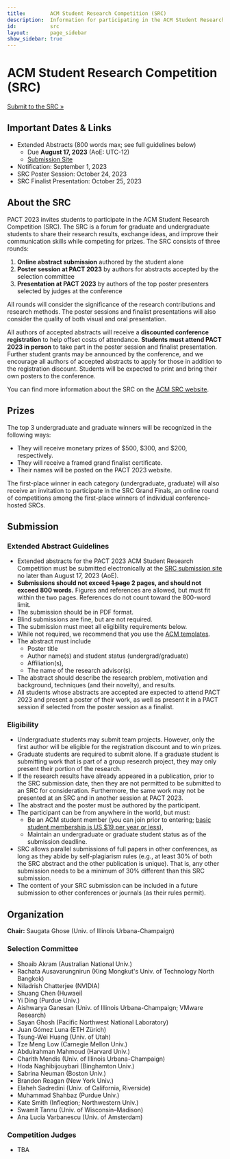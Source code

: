 ```yaml
---
title:        ACM Student Research Competition (SRC)
description:  Information for participating in the ACM Student Research Competition at PACT 2023
id:           src
layout:       page_sidebar
show_sidebar: true
---
```


# ACM Student Research Competition (SRC)

<a href="https://pact23src.hotcrp.com/" class="btn btn-secondary btn-lg px-4 me-md-2">Submit to the SRC &raquo;</a>

## Important Dates & Links

- Extended Abstracts (800 words max; see full guidelines below)
	- Due **August 17, 2023** (AoE: UTC-12)
	- [Submission Site](https://pact23src.hotcrp.com/)
- Notification: September 1, 2023
- SRC Poster Session: October 24, 2023
- SRC Finalist Presentation: October 25, 2023


## About the SRC

PACT 2023 invites students to participate in the ACM Student Research
Competition (SRC).
The SRC is a forum for graduate and undergraduate students to share
their research results, exchange ideas, and improve their communication
skills while competing for prizes.
The SRC consists of three rounds:

1.  **Online abstract submission** authored by the student alone
2.  **Poster session at PACT 2023** by authors for abstracts accepted by
	the selection committee
3.  **Presentation at PACT 2023** by authors of the top poster presenters
	selected by judges at the conference

All rounds will consider the significance of the research contributions
and research methods.
The poster sessions and finalist presentations will also consider the
quality of both visual and oral presentation.

All authors of accepted abstracts will receive a
**discounted conference registration** to help offset costs of
attendance.
**Students must attend PACT 2023 in person** to take part in the poster
session and finalist presentation.
Further student grants may be announced by the conference, and we
encourage all authors of accepted abstracts to apply for those in
addition to the registration discount.
Students will be expected to print and bring their own posters to the
conference.

You can find more information about the SRC on the
[ACM SRC website](https://src.acm.org/).


## Prizes

The top 3 undergraduate and graduate winners will be recognized in the
following ways:

- They will receive monetary prizes of $500, $300, and $200,
  respectively.
- They will receive a framed grand finalist certificate.
- Their names will be posted on the PACT 2023 website.

The first-place winner in each category (undergraduate, graduate) will
also receive an invitation to participate in the SRC Grand Finals, an
online round of competitions among the first-place winners of individual
conference-hosted SRCs.


## Submission

### Extended Abstract Guidelines

- Extended abstracts for the PACT 2023 ACM Student Research Competition
  must be submitted electronically at the [SRC submission site](https://pact23src.hotcrp.com/)
  no later than August 17, 2023 (AoE).
- **Submissions should not exceed ~~1 page~~ 2 pages, and should not exceed 800 words.**
  Figures and references are allowed, but must fit within the two
  pages. References do not count toward the 800-word limit.
- The submission should be in PDF format.
- Blind submissions are fine, but are not required.
- The submission must meet all eligibility requirements below.
- While not required, we recommend that you use the
  [ACM templates](https://authors.acm.org/proceedings/production-information/taps-production-workflow).
- The abstract must include
	- Poster title
	- Author name(s) and student status (undergrad/graduate)
	- Affiliation(s),
	- The name of the research advisor(s).
- The abstract should describe the research problem, motivation and
  background, techniques (and their novelty), and results.
- All students whose abstracts are accepted are expected to attend
  PACT 2023 and present a poster of their work, as well as present it in
  a PACT session if selected from the poster session as a finalist.

### Eligibility

- Undergraduate students may submit team projects.
  However, only the first author will be eligible for the registration
  discount and to win prizes.
- Graduate students are required to submit alone.
  If a graduate student is submitting work that is part of a group
  research project, they may only present their portion of the research.
- If the research results have already appeared in a publication, prior
  to the SRC submission date, then they are not permitted to be submitted
  to an SRC for consideration.
  Furthermore, the same work may not be presented at an SRC and in
  another session at PACT 2023.
- The abstract and the poster must be authored by the participant.
- The participant can be from anywhere in the world, but must:
	- Be an ACM student member (you can join prior to entering;
	  [basic student membership is US $19 per year or less](https://www.acm.org/membership/)),
	- Maintain an undergraduate or graduate student status as of the
	  submission deadline.
- SRC allows parallel submissions of full papers in other conferences,
  as long as they abide by self-plagiarism rules (e.g., at least 30% of
  both the SRC abstract and the other publication is unique).
  That is, any other submission needs to be a minimum of 30% different
  than this SRC submission.
- The content of your SRC submission can be included in a future
  submission to other conferences or journals (as their rules permit).


<a id="committee"></a>

## Organization

**Chair:** Saugata Ghose (Univ. of Illinois Urbana-Champaign)

### Selection Committee

- Shoaib Akram (Australian National Univ.)
- Rachata Ausavarungnirun (King Mongkut's Univ. of Technology North Bangkok)
- Niladrish Chatterjee (NVIDIA)
- Shuang Chen (Huwaei)
- Yi Ding (Purdue Univ.)
- Aishwarya Ganesan (Univ. of Illinois Urbana-Champaign; VMware Research)
- Sayan Ghosh (Pacific Northwest National Laboratory)
- Juan Gómez Luna (ETH Zürich)
- Tsung-Wei Huang (Univ. of Utah)
- Tze Meng Low (Carnegie Mellon Univ.)
- Abdulrahman Mahmoud (Harvard Univ.)
- Charith Mendis (Univ. of Illinois Urbana-Champaign)
- Hoda Naghibijouybari (Binghamton Univ.)
- Sabrina Neuman (Boston Univ.)
- Brandon Reagan (New York Univ.)
- Elaheh Sadredini (Univ. of California, Riverside)
- Muhammad Shahbaz (Purdue Univ.)
- Kate Smith (Infleqtion; Northwestern Univ.)
- Swamit Tannu (Univ. of Wisconsin–Madison)
- Ana Lucia Varbanescu (Univ. of Amsterdam)

<a id="judges"></a>

### Competition Judges

- TBA
